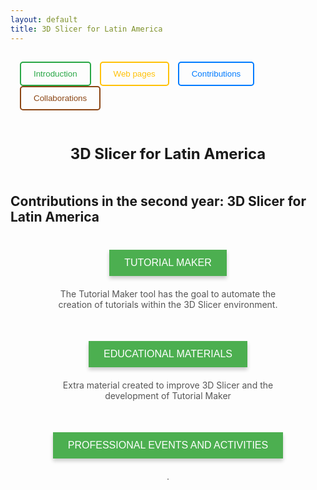 ```yaml
---
layout: default
title: 3D Slicer for Latin America
---
```


<style>
  .rectangular-button {
    background-color: #4CAF50; 
    color: white; 
    border: none; 
    padding: 12px 24px; 
    font-size: 16px; 
    text-transform: uppercase; 
    cursor: pointer; 
    text-align: center;
    margin: 10px auto; 
    display: inline-block; 
    box-shadow: 0px 4px 6px rgba(0, 0, 0, 0.2); 
    transition: all 0.3s ease; 
  }

  .rectangular-button:hover {
    background-color: #45a049; 
    transform: scale(1.05); 
  }

  .button-description {
    font-size: 14px;
    color: #666;
    margin-top: 10px;
    text-align: center;
    max-width: 400px;
    margin-left: auto;
    margin-right: auto;
  }
    .button-container {
    display: inline-block;
    text-align: center;
    margin: 10px;
  }

  .button-description {
    margin-top: 10px;
    font-size: 14px;
    color: #555;
  }
</style>

<div style=" padding:15px;">
  <a href="Index" style="margin-right: 10px; text-decoration:none;">
    <button style="padding:10px 20px; color:#28a745; border:2px solid #28a745; border-radius:5px; background:none; cursor:pointer;">
      Introduction
    </button>
  </a>
  <a href="webpages" style="margin-right: 10px; text-decoration:none;">
    <button style="padding:10px 20px; color:#ffc107; border:2px solid #ffc107; border-radius:5px; background:none; cursor:pointer;">
      Web pages
    </button>
  </a>
  <a href="Contributions" style="text-decoration:none;">
    <button style="padding:10px 20px; color:#007BFF; border:2px solid #007BFF; border-radius:5px; background:none; cursor:pointer;">
      Contributions
    </button>
  </a>
   <a href="Collaboration" style="margin-right: 10px; text-decoration:none;">
    <button style="padding:10px 20px; color: #8B4513; border:2px solid  #8B4513; border-radius:5px; background:none; cursor:pointer;">
      Collaborations
    </button>
  </a>
</div>

<div style=" padding:20px; margin-top:20px; text-align:center; font-size:24px; font-weight:bold;">
3D Slicer for Latin America
</div>


## **Contributions in the second year: 3D Slicer for Latin America**


<div style="text-align:center; margin-top:20px;">
  <div class="button-container">
    <a href="TutorialMakerTool" target="_blank" style="text-decoration:none;">
      <button class="rectangular-button">Tutorial Maker</button>
    </a>
    <div class="button-description">
      The Tutorial Maker tool has the goal to automate the creation of tutorials within the 3D Slicer environment.
    </div>
  </div>
</div>

<div style="text-align:center; margin-top:20px;">
  <div class="button-container">
    <a href="EducationalMaterials" target="_blank" style="text-decoration:none;">
      <button class="rectangular-button">Educational materials</button>
    </a>
    <div class="button-description">
      Extra material created to improve 3D Slicer and the development of Tutorial Maker
    </div>
  </div>
</div>

<div style="text-align:center; margin-top:20px;">
  <div class="button-container">
    <a href="ProfessionalEvents" target="_blank" style="text-decoration:none;">
      <button class="rectangular-button">Professional Events and Activities</button>
    </a>
    <div class="button-description">
     .
    </div>
  </div>
</div>
